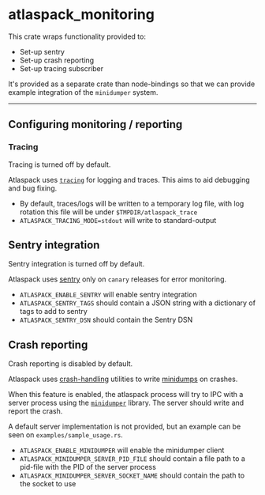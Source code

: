 # atlaspack_monitoring

This crate wraps functionality provided to:

- Set-up sentry
- Set-up crash reporting
- Set-up tracing subscriber

It's provided as a separate crate than node-bindings so that we can provide example integration of the `minidumper`
system.

---

## Configuring monitoring / reporting

### Tracing

Tracing is turned off by default.

Atlaspack uses [`tracing`](https://github.com/tokio-rs/tracing) for logging and traces. This aims to aid debugging and bug
fixing.

- By default, traces/logs will be written to a temporary log file, with log rotation this file will be under
  `$TMPDIR/atlaspack_trace`
- `ATLASPACK_TRACING_MODE=stdout` will write to standard-output

## Sentry integration

Sentry integration is turned off by default.

Atlaspack uses [sentry](https://sentry.io/) only on `canary` releases for error monitoring.

- `ATLASPACK_ENABLE_SENTRY` will enable sentry integration
- `ATLASPACK_SENTRY_TAGS` should contain a JSON string with a dictionary of tags to add to sentry
- `ATLASPACK_SENTRY_DSN` should contain the Sentry DSN

## Crash reporting

Crash reporting is disabled by default.

Atlaspack uses
[crash-handling](https://github.com/EmbarkStudios/crash-handling/blob/e2891a4c6a8d43374ec63d791c7e6d42ff2e6545/README.md)
utilities to write [minidumps](https://github.com/EmbarkStudios/crash-handling/tree/main/minidumper) on crashes.

When this feature is enabled, the atlaspack process will try to IPC with a server process using the
[`minidumper`](https://github.com/EmbarkStudios/crash-handling/tree/main/minidumper) library. The server should write
and report the crash.

A default server implementation is not provided, but an example can be seen on `examples/sample_usage.rs`.

- `ATLASPACK_ENABLE_MINIDUMPER` will enable the minidumper client
- `ATLASPACK_MINIDUMPER_SERVER_PID_FILE` should contain a file path to a pid-file with the PID of the server process
- `ATLASPACK_MINIDUMPER_SERVER_SOCKET_NAME` should contain the path to the socket to use
